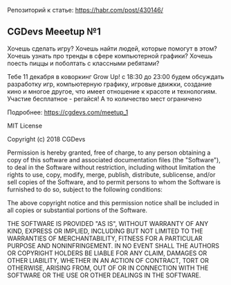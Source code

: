 Репозиторий к статье: https://habr.com/post/430146/

## CGDevs Meeetup №1
Хочешь сделать игру? Хочешь найти людей, которые помогут в этом? Хочешь узнать про тренды в сфере компьютерной графики? Хочешь поесть пиццы и поболтать с классными ребятами?

Тебе 11 декабря в коворкинг Grow Up! c 18:30 до 23:00 будем обсуждать разработку игр, компьютерную графику, игровые движки, создание кино и многое другое, что имеет отношение к красоте и технологиям. Участие бесплатное - регайся! А то количество мест ограничено

Подробнее: https://cgdevs.com/meetup_1

MIT License

Copyright (c) 2018 CGDevs

Permission is hereby granted, free of charge, to any person obtaining a copy of this software and associated documentation files (the "Software"), to deal in the Software without restriction, including without limitation the rights to use, copy, modify, merge, publish, distribute, sublicense, and/or sell copies of the Software, and to permit persons to whom the Software is furnished to do so, subject to the following conditions:

The above copyright notice and this permission notice shall be included in all copies or substantial portions of the Software.

THE SOFTWARE IS PROVIDED "AS IS", WITHOUT WARRANTY OF ANY KIND, EXPRESS OR IMPLIED, INCLUDING BUT NOT LIMITED TO THE WARRANTIES OF MERCHANTABILITY, FITNESS FOR A PARTICULAR PURPOSE AND NONINFRINGEMENT. IN NO EVENT SHALL THE AUTHORS OR COPYRIGHT HOLDERS BE LIABLE FOR ANY CLAIM, DAMAGES OR OTHER LIABILITY, WHETHER IN AN ACTION OF CONTRACT, TORT OR OTHERWISE, ARISING FROM, OUT OF OR IN CONNECTION WITH THE SOFTWARE OR THE USE OR OTHER DEALINGS IN THE SOFTWARE.
